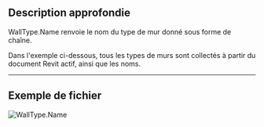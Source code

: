 ## Description approfondie
WallType.Name renvoie le nom du type de mur donné sous forme de chaîne.

Dans l'exemple ci-dessous, tous les types de murs sont collectés à partir du document Revit actif, ainsi que les noms.
___
## Exemple de fichier

![WallType.Name](./Revit.Elements.WallType.Name_img.jpg)
